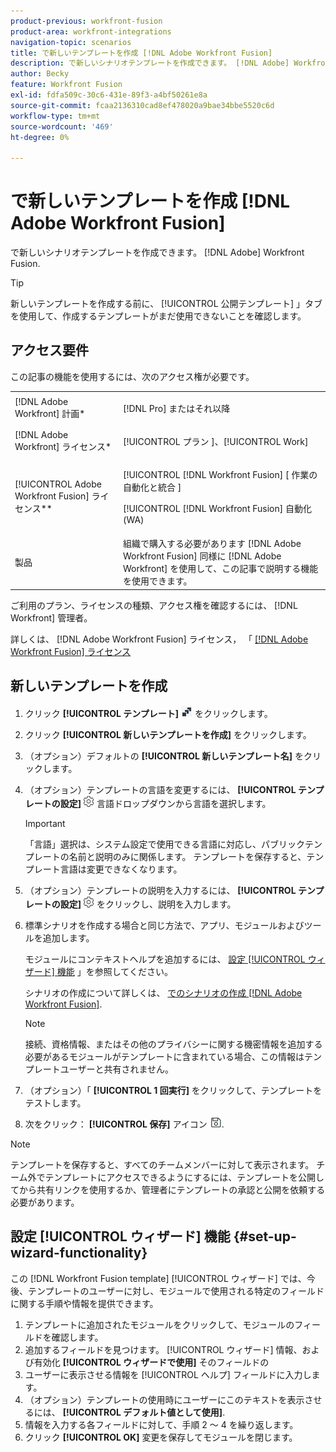 ```yaml
---
product-previous: workfront-fusion
product-area: workfront-integrations
navigation-topic: scenarios
title: で新しいテンプレートを作成 [!DNL Adobe Workfront Fusion]
description: で新しいシナリオテンプレートを作成できます。 [!DNL Adobe] Workfront Fusion.
author: Becky
feature: Workfront Fusion
exl-id: fdfa509c-30c6-431e-89f3-a4bf50261e8a
source-git-commit: fcaa2136310cad8ef478020a9bae34bbe5520c6d
workflow-type: tm+mt
source-wordcount: '469'
ht-degree: 0%

---
```


# で新しいテンプレートを作成 [!DNL Adobe Workfront Fusion]

で新しいシナリオテンプレートを作成できます。 [!DNL Adobe] Workfront Fusion.

>[!TIP]
>
>新しいテンプレートを作成する前に、 [!UICONTROL 公開テンプレート] 」タブを使用して、作成するテンプレートがまだ使用できないことを確認します。

## アクセス要件

この記事の機能を使用するには、次のアクセス権が必要です。

<table style="table-layout:auto"> 
 <col> 
 <col> 
 <tbody> 
  <tr> 
    <td role="rowheader">[!DNL Adobe Workfront] 計画*</td> 
   <td> <p>[!DNL Pro] またはそれ以降</p> </td> 
  </tr> 
  <tr data-mc-conditions=""> 
   <td role="rowheader">[!DNL Adobe Workfront] ライセンス*</td> 
   <td> <p>[!UICONTROL プラン ]、[!UICONTROL Work]</p> </td> 
  </tr> 
  <tr> 
   <td role="rowheader">[!UICONTROL Adobe Workfront Fusion] ライセンス**</td> 
  <td> <p>[!UICONTROL [!DNL Workfront Fusion] [ 作業の自動化と統合 ] </p><p>[!UICONTROL [!DNL Workfront Fusion] 自動化 (WA) </p>  </td>    </tr> 
  </tr> 
  <tr> 
   <td role="rowheader">製品</td> 
   <td>組織で購入する必要があります [!DNL Adobe Workfront Fusion] 同様に [!DNL Adobe Workfront] を使用して、この記事で説明する機能を使用できます。</td> 
  </tr> 
 </tbody> 
</table>

ご利用のプラン、ライセンスの種類、アクセス権を確認するには、 [!DNL Workfront] 管理者。

詳しくは、 [!DNL Adobe Workfront Fusion] ライセンス， 「 [[!DNL Adobe Workfront Fusion] ライセンス](../../../workfront-fusion/get-started/license-automation-vs-integration.md)

## 新しいテンプレートを作成

1. クリック **[!UICONTROL テンプレート]** ![](assets/fusion-template-icon.png) をクリックします。
1. クリック **[!UICONTROL 新しいテンプレートを作成]** をクリックします。
1. （オプション）デフォルトの **[!UICONTROL 新しいテンプレート名]** をクリックします。
1. （オプション）テンプレートの言語を変更するには、 **[!UICONTROL テンプレートの設定]** ![](assets/fusion-scenario-settings-icon.png) 言語ドロップダウンから言語を選択します。

   >[!IMPORTANT]
   >
   >「言語」選択は、システム設定で使用できる言語に対応し、パブリックテンプレートの名前と説明のみに関係します。 テンプレートを保存すると、テンプレート言語は変更できなくなります。

1. （オプション）テンプレートの説明を入力するには、 **[!UICONTROL テンプレートの設定]** ![](assets/fusion-scenario-settings-icon.png) をクリックし、説明を入力します。
1. 標準シナリオを作成する場合と同じ方法で、アプリ、モジュールおよびツールを追加します。

   モジュールにコンテキストヘルプを追加するには、 [設定 [!UICONTROL ウィザード] 機能](#set-up-wizard-functionality) 」を参照してください。

   シナリオの作成について詳しくは、 [でのシナリオの作成 [!DNL Adobe Workfront Fusion]](../../../workfront-fusion/scenarios/create-a-scenario.md).

   >[!NOTE]
   >
   >接続、資格情報、またはその他のプライバシーに関する機密情報を追加する必要があるモジュールがテンプレートに含まれている場合、この情報はテンプレートユーザーと共有されません。

1. （オプション）「 **[!UICONTROL 1 回実行]** をクリックして、テンプレートをテストします。
1. 次をクリック： **[!UICONTROL 保存]** アイコン ![](assets/save-icon.png).

>[!NOTE]
>
>テンプレートを保存すると、すべてのチームメンバーに対して表示されます。 チーム外でテンプレートにアクセスできるようにするには、テンプレートを公開してから共有リンクを使用するか、管理者にテンプレートの承認と公開を依頼する必要があります。

## 設定 [!UICONTROL ウィザード] 機能 {#set-up-wizard-functionality}

この [!DNL Workfront Fusion template] [!UICONTROL ウィザード] では、今後、テンプレートのユーザーに対し、モジュールで使用される特定のフィールドに関する手順や情報を提供できます。

1. テンプレートに追加されたモジュールをクリックして、モジュールのフィールドを確認します。
1. 追加するフィールドを見つけます。 [!UICONTROL ウィザード] 情報、および有効化 **[!UICONTROL ウィザードで使用]** そのフィールドの
1. ユーザーに表示させる情報を [!UICONTROL ヘルプ] フィールドに入力します。
1. （オプション）テンプレートの使用時にユーザーにこのテキストを表示させるには、 **[!UICONTROL デフォルト値として使用]**.
1. 情報を入力する各フィールドに対して、手順 2 ～ 4 を繰り返します。
1. クリック **[!UICONTROL OK]** 変更を保存してモジュールを閉じます。
